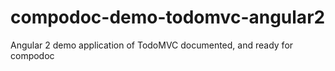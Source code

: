 # compodoc-demo-todomvc-angular2
Angular 2 demo application of TodoMVC documented, and ready for compodoc
